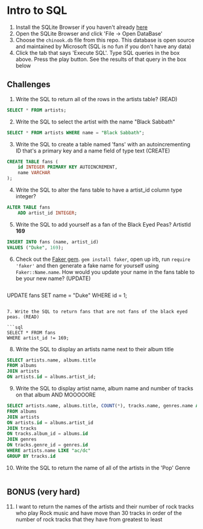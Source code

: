 # Intro to SQL

1. Install the SQLite Browser if you haven't already [here](http://sqlitebrowser.org/)
2. Open the SQLite Browser and click 'File -> Open DataBase'
3. Choose the `chinook.db` file from this repo. This database is open source and maintained by Microsoft (SQL is no fun if you don't have any data)
4. Click the tab that says 'Execute SQL'. Type SQL queries in the box above. Press the play button. See the results of that query in the box below

## Challenges

1. Write the SQL to return all of the rows in the artists table? (READ)

```SQL
SELECT * FROM artists;
```

2. Write the SQL to select the artist with the name "Black Sabbath"

```SQL
SELECT * FROM artists WHERE name = "Black Sabbath";
```

3. Write the SQL to create a table named 'fans' with an autoincrementing ID that's a primary key and a name field of type text (CREATE)

```sql
CREATE TABLE fans (
	id INTEGER PRIMARY KEY AUTOINCREMENT,
	name VARCHAR
);
```

4. Write the SQL to alter the fans table to have a artist_id column type integer?

```sql
ALTER TABLE fans
	ADD artist_id INTEGER;
```

5. Write the SQL to add yourself as a fan of the Black Eyed Peas? ArtistId **169**

```sql
INSERT INTO fans (name, artist_id)
VALUES ("Duke", 169);
```

6. Check out the [Faker gem](https://github.com/stympy/faker). `gem install faker`, open up irb, run `require 'faker'` and then generate a fake name for yourself using `Faker::Name.name`. How would you update your name in the fans table to be your new name? (UPDATE)

   ```sql
UPDATE fans
SET name = "Duke"
WHERE id = 1;
   ```

7. Write the SQL to return fans that are not fans of the black eyed peas. (READ)

```sql
SELECT * FROM fans
WHERE artist_id != 169;
```

8. Write the SQL to display an artists name next to their album title

```sql
SELECT artists.name, albums.title
FROM albums
JOIN artists
ON artists.id = albums.artist_id;
```

9. Write the SQL to display artist name, album name and number of tracks on that album AND MOOOOORE

```sql
SELECT artists.name, albums.title, COUNT(*), tracks.name, genres.name AS "genre name"
FROM albums
JOIN artists
ON artists.id = albums.artist_id
JOIN tracks
ON tracks.album_id = albums.id
JOIN genres
ON tracks.genre_id = genres.id
WHERE artists.name LIKE "ac/dc"
GROUP BY tracks.id
```

10. Write the SQL to return the name of all of the artists in the 'Pop' Genre

```sql

```

## BONUS (very hard)

11. I want to return the names of the artists and their number of rock tracks
    who play Rock music
    and have move than 30 tracks
    in order of the number of rock tracks that they have
    from greatest to least

```sql

```
